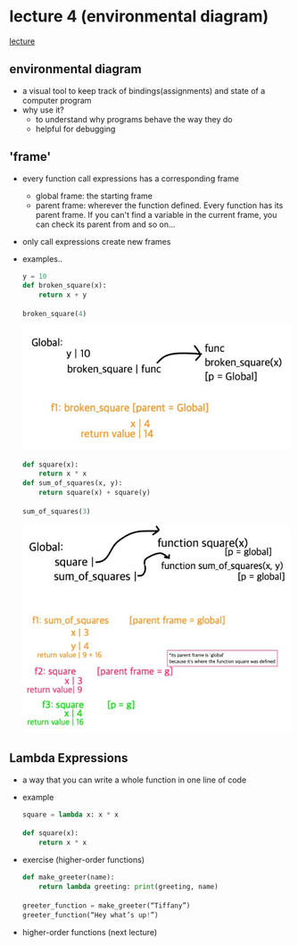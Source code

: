 # lecture 4 (environmental diagram)

[lecture](https://www.youtube.com/watch?v=fGF1fpLMX4k&list=PLx38hZJ5RLZc2lUzubnMKpnniy8cHjD3T&index=4)

## environmental diagram

-   a visual tool to keep track of bindings(assignments) and state of a computer program
-   why use it?
    -   to understand why programs behave the way they do
    -   helpful for debugging

## 'frame'

-   every function call expressions has a corresponding frame
    -   global frame: the starting frame
    -   parent frame: wherever the function defined. Every function has its parent frame. If you can't find a variable in the current frame, you can check its parent from and so on...
-   only call expressions create new frames
-   examples..

    ```python
    y = 10
    def broken_square(x):
        return x + y

    broken_square(4)
    ```

    ![ed1](https://github.com/lyj-ooz/free-cs/blob/1-programming/1.%20programming/lecture%204/ed1.jpg)

    ```python
    def square(x):
        return x * x
    def sum_of_squares(x, y):
        return square(x) + square(y)

    sum_of_squares(3)
    ```

    ![ed2](https://github.com/lyj-ooz/free-cs/blob/1-programming/1.%20programming/lecture%204/ed2.jpg)

## Lambda Expressions

-   a way that you can write a whole function in one line of code
-   example

    ```python
    square = lambda x: x * x

    def square(x):
        return x * x
    ```

-   exercise (higher-order functions)

    ```python
    def make_greeter(name):
        return lambda greeting: print(greeting, name)

    greeter_function = make_greeter(“Tiffany”)
    greeter_function(“Hey what’s up!”)
    ```

-   higher-order functions (next lecture)
